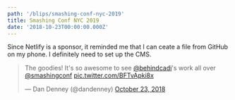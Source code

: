 ```yaml
---
path: '/blips/smashing-conf-nyc-2019'
title: Smashing Conf NYC 2019
date: '2018-10-23T00:00:00.000Z'
---
```

Since Netlify is a sponsor, it reminded me that I can ceate a file from GitHub on my phone. I definitely   need to set up the CMS. 

<blockquote class="twitter-tweet" data-lang="en"><p lang="en" dir="ltr">The goodies! It&#39;s so awesome to see <a href="https://twitter.com/behindcadi?ref_src=twsrc%5Etfw">@behindcadi</a>&#39;s work all over <a href="https://twitter.com/smashingconf?ref_src=twsrc%5Etfw">@smashingconf</a> <a href="https://t.co/BFTvApki8x">pic.twitter.com/BFTvApki8x</a></p>&mdash; Dan Denney (@dandenney) <a href="https://twitter.com/dandenney/status/1054718176758509569?ref_src=twsrc%5Etfw">October 23, 2018</a></blockquote>

<script async src="https://platform.twitter.com/widgets.js" charset="utf-8"></script>
